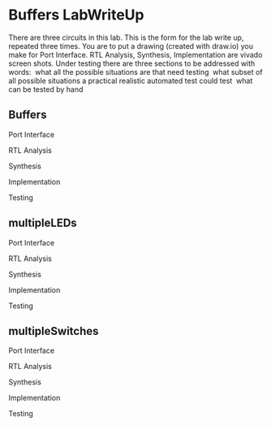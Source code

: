# Buffers LabWriteUp

There are three circuits in this lab. This is the form for the lab write up, repeated three times. You are to put a drawing (created with draw.io) you make for Port Interface. RTL Analysis, Synthesis, Implementation are vivado screen shots. Under testing there are three sections to be addressed with words: 
​	what all the possible situations are that need testing
​	what subset of all possible situations a practical realistic automated test could test
​	what can be tested by hand

## Buffers

Port Interface

RTL Analysis

Synthesis

Implementation

Testing

## multipleLEDs

Port Interface

RTL Analysis

Synthesis

Implementation

Testing

## multipleSwitches

Port Interface

RTL Analysis

Synthesis

Implementation

Testing

